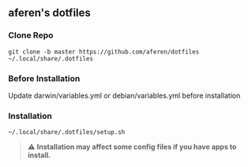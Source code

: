 ## aferen's dotfiles

### Clone Repo
```
git clone -b master https://github.com/aferen/dotfiles ~/.local/share/.dotfiles
```
### Before Installation
Update darwin/variables.yml or debian/variables.yml before installation

### Installation
```
~/.local/share/.dotfiles/setup.sh
```

> :warning: **Installation may affect some config files if you have apps to install.**
